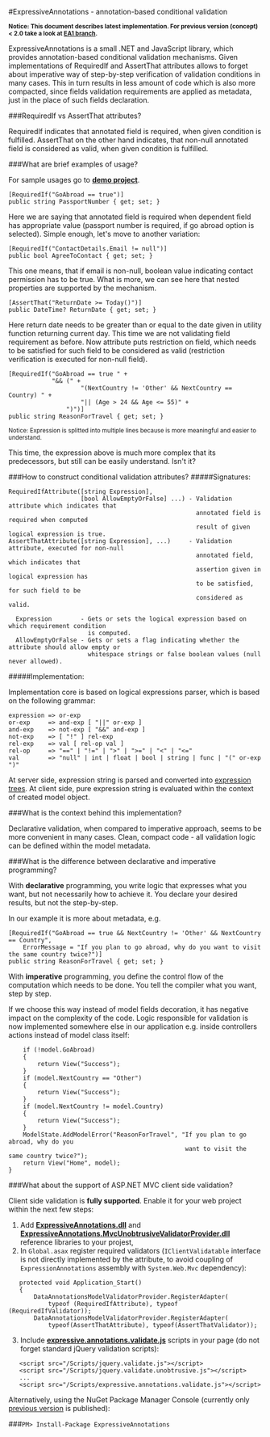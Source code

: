 ﻿#ExpressiveAnnotations - annotation-based conditional validation

<sub>**Notice: This document describes latest implementation. For previous version (concept) &lt; 2.0 take a look at [EA1 branch](https://github.com/JaroslawWaliszko/ExpressiveAnnotations/tree/EA1).**</sub>

ExpressiveAnnotations is a small .NET and JavaScript library, which provides annotation-based conditional validation mechanisms. Given implementations of RequiredIf and AssertThat attributes allows to forget about imperative way of step-by-step verification of validation conditions in many cases. This in turn results in less amount of code which is also more compacted, since fields validation requirements are applied as metadata, just in the place of such fields declaration.

###RequiredIf vs AssertThat attributes?

RequiredIf indicates that annotated field is required, when given condition is fulfilled. AssertThat on the other hand indicates, that non-null annotated field is considered as valid, when given condition is fulfilled.

###What are brief examples of usage?

For sample usages go to [**demo project**](https://github.com/JaroslawWaliszko/ExpressiveAnnotations/tree/master/src/ExpressiveAnnotations.MvcWebSample).

```
[RequiredIf("GoAbroad == true")]
public string PassportNumber { get; set; }
```

Here we are saying that annotated field is required when dependent field has appropriate value (passport number is required, if go abroad option is selected). Simple enough, let's move to another variation:

```
[RequiredIf("ContactDetails.Email != null")]
public bool AgreeToContact { get; set; }
```

This one means, that if email is non-null, boolean value indicating contact permission has to be true. What is more, we can see here that nested properties are supported by the mechanism. 

```
[AssertThat("ReturnDate >= Today()")]
public DateTime? ReturnDate { get; set; }
```

Here return date needs to be greater than or equal to the date given in utility function returning current day. This time we are not validating field requirement as before. Now attribute puts restriction on field, which needs to be satisfied for such field to be considered as valid (restriction verification is executed for non-null field).
 
```
[RequiredIf("GoAbroad == true " +
			"&& (" +
					"(NextCountry != 'Other' && NextCountry == Country) " +
					"|| (Age > 24 && Age <= 55)" +
				")")]
public string ReasonForTravel { get; set; }
```

<sub>Notice: Expression is splitted into multiple lines because is more meaningful and easier to understand.</sub>

This time, the expression above is much more complex that its predecessors, but still can be easily understand. Isn't it?

###How to construct conditional validation attributes?
#####Signatures:

```
RequiredIfAttribute([string Expression],
                    [bool AllowEmptyOrFalse] ...) - Validation attribute which indicates that 
					                                annotated field is required when computed 
													result of given logical expression is true.
AssertThatAttribute([string Expression], ...)     - Validation attribute, executed for non-null 
                                                    annotated field, which indicates that 
													assertion given in logical expression has 
													to be satisfied, for such field to be 
													considered as valid.

  Expression        - Gets or sets the logical expression based on which requirement condition 
	                  is computed.
  AllowEmptyOrFalse - Gets or sets a flag indicating whether the attribute should allow empty or
	                  whitespace strings or false boolean values (null never allowed).
```

#####Implementation:

Implementation core is based on logical expressions parser, which is based on the following grammar:

```
expression => or-exp
or-exp     => and-exp [ "||" or-exp ]
and-exp    => not-exp [ "&&" and-exp ]
not-exp    => [ "!" ] rel-exp
rel-exp    => val [ rel-op val ]
rel-op     => "==" | "!=" | ">" | ">=" | "<" | "<="
val        => "null" | int | float | bool | string | func | "(" or-exp ")"
```

At server side, expression string is parsed and converted into [expression trees](http://msdn.microsoft.com/en-us/library/bb397951.aspx). At client side, pure expression string is evaluated within the context of created model object.

###What is the context behind this implementation? 

Declarative validation, when compared to imperative approach, seems to be more convenient in many cases. Clean, compact code - all validation logic can be defined within the model metadata.

###What is the difference between declarative and imperative programming?

With **declarative** programming, you write logic that expresses what you want, but not necessarily how to achieve it. You declare your desired results, but not the step-by-step.

In our example it is more about metadata, e.g.

```
[RequiredIf("GoAbroad == true && NextCountry != 'Other' && NextCountry == Country",
	ErrorMessage = "If you plan to go abroad, why do you want to visit the same country twice?")]
public string ReasonForTravel { get; set; }
```

With **imperative** programming, you define the control flow of the computation which needs to be done. You tell the compiler what you want, step by step.

If we choose this way instead of model fields decoration, it has negative impact on the complexity of the code. Logic responsible for validation is now implemented somewhere else in our application e.g. inside controllers actions instead of model class itself:
```
    if (!model.GoAbroad)
    {
        return View("Success");
    }
    if (model.NextCountry == "Other")
    {
        return View("Success");
    }
    if (model.NextCountry != model.Country)
    {
        return View("Success");
    }
    ModelState.AddModelError("ReasonForTravel", "If you plan to go abroad, why do you 
                                                 want to visit the same country twice?");
    return View("Home", model);
}
```

###What about the support of ASP.NET MVC client side validation?

Client side validation is **fully supported**. Enable it for your web project within the next few steps:

1. Add [**ExpressiveAnnotations.dll**](https://github.com/JaroslawWaliszko/ExpressiveAnnotations/tree/master/src/ExpressiveAnnotations) and [**ExpressiveAnnotations.MvcUnobtrusiveValidatorProvider.dll**](https://github.com/JaroslawWaliszko/ExpressiveAnnotations/tree/master/src/ExpressiveAnnotations.MvcUnobtrusiveValidatorProvider) reference libraries to your projest,
2. In `Global.asax` register required validators (`IClientValidatable` interface is not directly implemented by the attribute, to avoid coupling of `ExpressionAnnotations` assembly with `System.Web.Mvc` dependency):

 ```    
    protected void Application_Start()
    {
        DataAnnotationsModelValidatorProvider.RegisterAdapter(
            typeof (RequiredIfAttribute), typeof (RequiredIfValidator));
        DataAnnotationsModelValidatorProvider.RegisterAdapter(
            typeof(AssertThatAttribute), typeof(AssertThatValidator));
```			
3. Include [**expressive.annotations.validate.js**](https://github.com/JaroslawWaliszko/ExpressiveAnnotations/blob/master/src/expressive.annotations.validate.js) scripts in your page (do not forget standard jQuery validation scripts):

 ```
    <script src="/Scripts/jquery.validate.js"></script>
    <script src="/Scripts/jquery.validate.unobtrusive.js"></script>
    ...
    <script src="/Scripts/expressive.annotations.validate.js"></script>
```

Alternatively, using the NuGet Package Manager Console (currently only [previous version](https://github.com/JaroslawWaliszko/ExpressiveAnnotations/tree/EA1) is published):

###`PM> Install-Package ExpressiveAnnotations`
